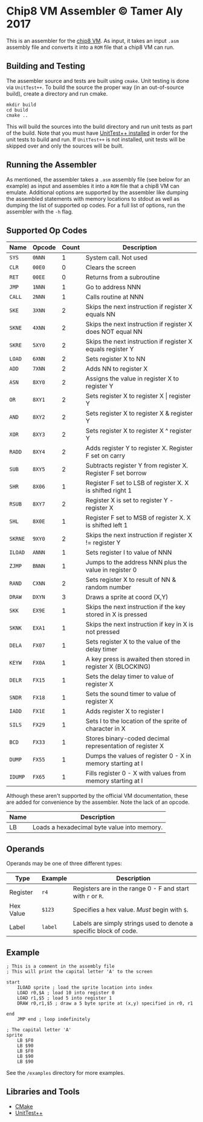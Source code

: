 # Chip8 VM Assembler &copy; Tamer Aly 2017

This is an assembler for the [chip8 VM](https://en.wikipedia.org/wiki/CHIP-8#Virtual_machine_description). As input, it takes an input `.asm` assembly file and converts it into a `ROM` file that a chip8 VM can run.

## Building and Testing
The assembler source and tests are built using `cmake`. Unit testing is done via `UnitTest++`. To build the source the proper 
way (in an out-of-source build), create a directory and run cmake.

```
mkdir build
cd build
cmake ..
```
This will build the sources into the build directory and run unit tests as part of the build. 
Note that you must have [UnitTest++ installed](https://github.com/unittest-cpp/unittest-cpp/wiki/Building-Using-CMake) in order for the unit tests to build and run. 
If `UnitTest++` is not installed, unit tests will be skipped over and only the sources will be built.

## Running the Assembler
As mentioned, the assembler takes a `.asm` assembly file (see below for
an example) as input and assembles it into a `ROM` file that a chip8 VM can emulate.
Additional options are supported by the assembler like dumping the assembled
statements with memory locations to stdout as well as dumping the list of
supported op codes. For a full list of options, run the assembler with the `-h`
flag.

## Supported Op Codes

| Name | Opcode | Count | Description |
| -----|--------|-------|----------------------------------- |
|`SYS` | `0NNN` | 1 | System call. Not used |
|`CLR` | `00E0` | 0 | Clears the screen |
|`RET` | `00EE` | 0 | Returns from a subroutine |
|`JMP` | `1NNN` | 1 | Go to address NNN |
|`CALL`| `2NNN` | 1 | Calls routine at NNN |
|`SKE` | `3XNN` | 2 | Skips the next instruction if register X equals NN |
|`SKNE`| `4XNN` | 2 | Skips the next instruction if register X does NOT equal NN |
|`SKRE`| `5XY0` | 2 | Skips the next instruction if register X equals register Y |
|`LOAD`| `6XNN` | 2 | Sets register X to NN |
|`ADD` | `7XNN` | 2 | Adds NN to register X |
|`ASN` | `8XY0` | 2 | Assigns the value in register X to register Y |
|`OR`  | `8XY1` | 2 | Sets register X to register X \| register Y |
|`AND` | `8XY2` | 2 | Sets register X to register X & register Y |
|`XOR` | `8XY3` | 2 | Sets register X to register X ^ register Y |
|`RADD`| `8XY4` | 2 | Adds register Y to register X. Register F set on carry |
|`SUB` | `8XY5` | 2 | Subtracts register Y from register X. Register F set borrow |
|`SHR` | `8X06` | 1 | Register F set to LSB of register X. X is shifted right 1 |
|`RSUB`| `8XY7` | 2 | Register X is set to register Y - register X |
|`SHL` | `8X0E` | 1 | Register F set to MSB of register X. X is shifted left 1 |
|`SKRNE`| `9XY0` | 2 | Skips the next instruction if register X != register Y |
|`ILOAD`| `ANNN` | 1 | Sets register I to value of NNN |
|`ZJMP`| `BNNN` | 1 | Jumps to the address NNN plus the value in register 0 |
|`RAND`| `CXNN` | 2 | Sets register X to result of NN & random number |
|`DRAW`| `DXYN` | 3 | Draws a sprite at coord (X,Y) |
|`SKK`| `EX9E` | 1 | Skips the next instruction if the key stored in X is pressed |
|`SKNK`| `EXA1` | 1 | Skips the next instruction if key in X is not pressed |
|`DELA`| `FX07` | 1 | Sets register X to the value of the delay timer |
|`KEYW`| `FX0A` | 1 | A key press is awaited then stored in register X (BLOCKING)|
|`DELR`| `FX15` | 1 | Sets the delay timer to value of register X |
|`SNDR`| `FX18` | 1 | Sets the sound timer to value of register X |
|`IADD`| `FX1E` | 1 | Adds register X to register I |
|`SILS`| `FX29` | 1 | Sets I to the location of the sprite of character in X |
|`BCD` | `FX33` | 1 | Stores binary-coded decimal representation of register X |
|`DUMP`| `FX55` | 1 | Dumps the values of register 0 - X in memory starting at I |
|`IDUMP`| `FX65` | 1 | Fills register 0 - X with values from memory starting at I |

Although these aren't supported by the official VM documentation, these are
added for convenience by the assembler. Note the lack of an opcode.

| Name | Description |
| ---- | ----------- |
| LB   | Loads a hexadecimal byte value into memory. |

## Operands
Operands may be one of three different types:

| Type | Example | Description |
| ---- | ------- | ----------- |
| Register | `r4`| Registers are in the range 0 - F and start with `r` or `R`. |
| Hex Value | `$123` | Specifies a hex value. _Must_ begin with `$`. |
| Label | `label` | Labels are simply strings used to denote a specific block of code. |

## Example
```
; This is a comment in the assembly file
; This will print the capital letter 'A' to the screen

start
    ILOAD sprite ; load the sprite location into index
    LOAD r0,$A ; load 10 into register 0
    LOAD r1,$5 ; load 5 into register 1
    DRAW r0,r1,$5 ; draw a 5 byte sprite at (x,y) specified in r0, r1

end
    JMP end ; loop indefinitely

; The capital letter 'A'
sprite
    LB $F0
    LB $90
    LB $F0
    LB $90
    LB $90
```

See the `/examples` directory for more examples.

## Libraries and Tools
* [CMake](https://cmake.org/)
* [UnitTest++](https://github.com/unittest-cpp/unittest-cpp/wiki/Home)
